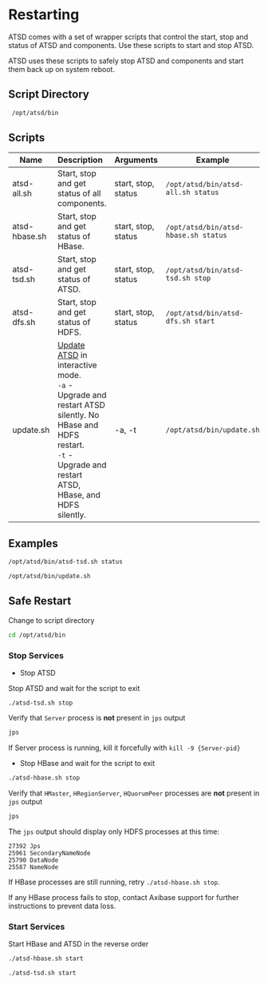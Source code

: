 # Restarting


ATSD comes with a set of wrapper scripts that control the start, stop
and status of ATSD and components. Use these scripts to start and stop
ATSD.

ATSD uses these scripts to safely stop ATSD and components and start
them back up on system reboot.

## Script Directory

```sh
 /opt/atsd/bin
```

## Scripts

| **Name** | **Description** | **Arguments** | **Example** |
|---|:---|---|---|
| atsd-all.sh | Start, stop and get status of all components. | start, stop, status | `/opt/atsd/bin/atsd-all.sh status` |
| atsd-hbase.sh | Start, stop and get status of HBase. | start, stop, status | `/opt/atsd/bin/atsd-hbase.sh status` |
| atsd-tsd.sh | Start, stop and get status of ATSD. | start, stop, status | `/opt/atsd/bin/atsd-tsd.sh stop` |
| atsd-dfs.sh | Start, stop and get status of HDFS. | start, stop, status | `/opt/atsd/bin/atsd-dfs.sh start` |
| update.sh | [Update ATSD](update.md "Update ATSD") in interactive mode.<br>`-a` - Upgrade and restart ATSD silently. No HBase and HDFS restart.<br>`-t` - Upgrade and restart ATSD, HBase, and HDFS silently.| -a, -t | `/opt/atsd/bin/update.sh` |

## Examples

```sh
/opt/atsd/bin/atsd-tsd.sh status
```

```sh
/opt/atsd/bin/update.sh
```

## Safe Restart

Change to script directory

```sh
cd /opt/atsd/bin
```

### Stop Services

* Stop ATSD

Stop ATSD and wait for the script to exit

```
./atsd-tsd.sh stop
```

Verify that `Server` process is **not** present in `jps` output

```sh
jps
```

If Server process is running, kill it forcefully with `kill -9 {Server-pid}`

* Stop HBase and wait for the script to exit

```sh
./atsd-hbase.sh stop
```

Verify that `HMaster`, `HRegionServer`, `HQuorumPeer` processes are **not** present in `jps` output

```sh
jps
```

The `jps` output should display only HDFS processes at this time:

```
27392 Jps
25961 SecondaryNameNode
25790 DataNode
25587 NameNode
```

If HBase processes are still running, retry `./atsd-hbase.sh stop`.

If any HBase process fails to stop, contact Axibase support for further instructions to prevent data loss.

### Start Services

Start HBase and ATSD in the reverse order

```sh
./atsd-hbase.sh start
```

```sh
./atsd-tsd.sh start
```




